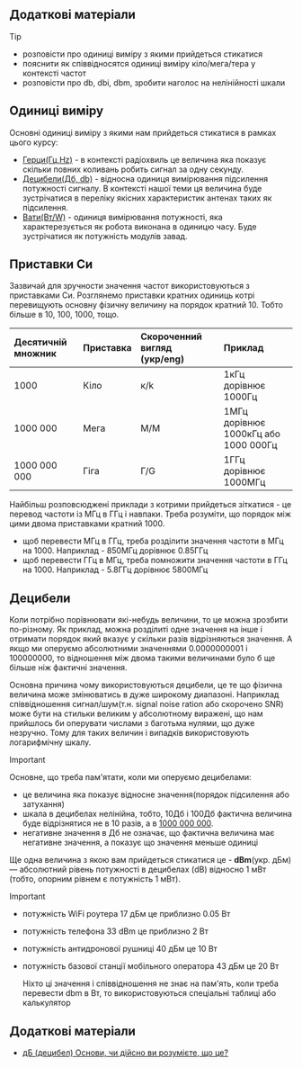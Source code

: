 ## Додаткові матеріали
> [!TIP]
> - розповісти про одиниці виміру з якими прийдеться cтикатися
> - пояснити як співвідносятся одиниці виміру кіло/мега/тера у контексті частот
> - розповісти про db, dbi, dbm, зробити наголос на нелінійності шкали

## Одиниці виміру 

Основні одиниці виміру з якими нам прийдеться стикатися в рамках цього курсу: 

- [Герци(Гц,Hz)](https://uk.wikipedia.org/wiki/%D0%A7%D0%B0%D1%81%D1%82%D0%BE%D1%82%D0%B0) - в контексті радіохвиль це величина яка показує скільки повних коливань робить сигнал за одну секунду.
- [Децибели(Дб, db)](https://uk.wikipedia.org/wiki/%D0%94%D0%B5%D1%86%D0%B8%D0%B1%D0%B5%D0%BB) - відносна одиниця вимірювання підсилення потужності сигналу. В контексті нашої теми ця величина буде зустрічатися в переліку якісних характеристик антенах таких як підсилення. 
- [Вати(Вт/W)](https://uk.wikipedia.org/wiki/%D0%92%D0%B0%D1%82) - одиниця вимірювання потужності, яка характерезується як робота виконана в одиницю часу. Буде зустрічатися як потужність модулів завад.

## Приставки Си
Зазвичай для зручности значення частот використовуються з приставками Си. Розглянемо приставки кратних одиниць котрі  перевищують основну фізичну величину на порядок кратний 10. Тобто більше в 10, 100, 1000, тощо.

| Десятичній множник | Приставка | Скороченний вигляд (укр/eng) | Приклад |
|:-------------------|:----------|:--------|:----|
| 1000 | Кіло | к/k  | 1кГц дорівнює 1000Гц
| 1000 000 | Мега | М/M | 1MГц дорівнює 1000кГц або 1000 000Гц
| 1000 000 000 | Гіга | Г/G | 1ГГц дорівнює 1000МГц

Найбільш розповсюджені приклади з котрими прийдеться зіткатися - це перевод частоти із МГц в ГГц і навпаки. Треба розуміти, що порядок між цими двома приставками кратний 1000.

- щоб перевести МГц в ГГц, треба розділити значення частоти в МГц на 1000. Наприклад - 850МГц дорівнює 0.85ГГц
- щоб перевести ГГц в МГц, треба помножити значення частоти в ГГц на 1000. Наприклад - 5.8ГГц дорівнює 5800МГц

## Децибели
Коли потрібно порівнювати які-небудь величини, то це можна зрозбити по-різному. Як приклад, можна розділиті одне значення на інше і отримати порядок який вказує у скільки разів відрізняються значення. А якщо ми оперуємо абсолютними значеннями 0.0000000001 і 100000000, то відношення між двома такими величинами було б ще більше ніж фактичні значення.

Основна причина чому використовуються децибели, це те що фізична величина може змінюватись в дуже широкому диапазоні. Наприклад співвідношення сигнал/шум(т.н. signal noise ration або скорочено SNR) може бути на стильки великим у абсолютному виражені, що нам прийшлось би оперувати числами з баготьма нулями, що дуже незручно. Тому для таких величин і випадків використовують логарифмічну шкалу.

> [!IMPORTANT]  
> Основне, що треба пам'ятати, коли ми оперуємо децибелами:
> - це величина яка показує відносне значення(порядок підсилення або затухання) 
> - шкала в децибелах нелінійна, тобто, 10Дб і 100Дб фактична величина буде відрізнятися не в 10 разів, а в [1000 000 000](https://uk.wikipedia.org/wiki/%D0%94%D0%B5%D1%86%D0%B8%D0%B1%D0%B5%D0%BB).
> - негативне значення в Дб не означає, що фактична величина має негативне значення, а показує що значення меньше одиниці

Ще одна величина з якою вам прийдеться стикатися це - **dBm**(укр. дБм) — абсолютний рівень потужності в децибелах (dB) відносно 1 мВт (тобто, опорним рівнем є потужність 1 мВт).

> [!IMPORTANT]
> - потужність WiFi роутера 17 дБм це приблизно 0.05 Вт
> - потужність телефона 33 dBm це приблизно 2 Вт
> - потужність антидронової рушниці 40 дБм це 10 Вт
> - потужність базової станції мобільного оператора 43 дБм це 20 Вт
>   
>   Ніхто ці значення і співвідношення не знає на пам'ять, коли треба перевести dbm в Вт, то використовуються спеціальні таблиці або калькулятор

## Додаткові матеріали
- [дБ (децибел) Основи, чи дійсно ви розумієте, що це?](https://uk.fmuser.net/content/?6869.html)
